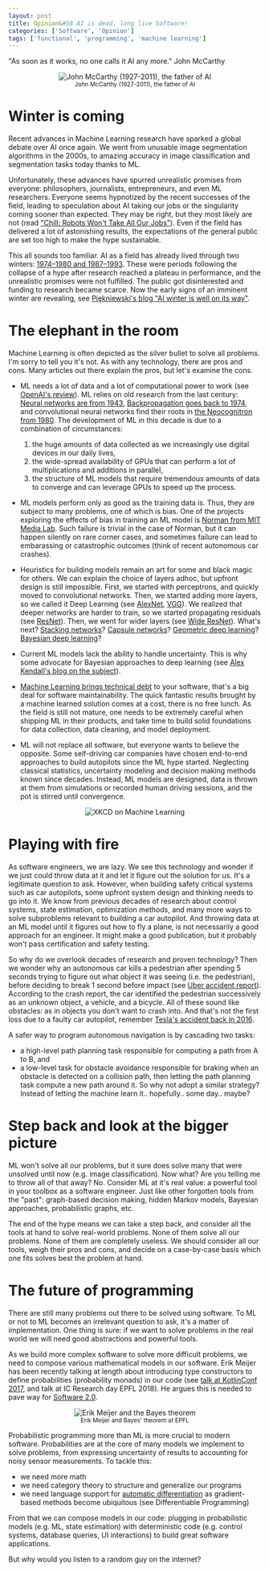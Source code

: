```yaml
---
layout: post
title: Opinion&#58 AI is dead, long live Software!
categories: ['Software', 'Opinion']
tags: ['functional', 'programming', 'machine learning']
---
```


"As soon as it works, no one calls it AI any more." John McCarthy

<figure>
    <center>
    <img src="https://static.independent.co.uk/s3fs-public/thumbnails/image/2011/10/31/20/48-John-McCarthy-AP.jpg?w968h681" alt="John McCarthy (1927-2011), the father of AI">
    <figcaption>
        <small>John McCarthy (1927-2011), the father of AI</small>
    </figcaption>
    </center>
</figure>

# Winter is coming
Recent advances in Machine Learning research have sparked a global debate over AI once again.
We went from unusable image segmentation algorithms in the 2000s, to amazing accuracy in image classification and segmentation tasks today thanks to ML.

Unfortunately, these advances have spurred unrealistic promises from everyone: philosophers, journalists, entrepreneurs, and even ML researchers.
Everyone seems hypnotized by the recent successes of the field, leading to speculation about AI taking our jobs or the singularity coming sooner than expected.
They may be right, but they most likely are not (read ["Chill: Robots Won't Take All Our Jobs"](https://www.wired.com/2017/08/robots-will-not-take-your-job/)).
Even if the field has delivered a lot of astonishing results, the expectations of the general public are set too high to make the hype sustainable.

This all sounds too familiar.
AI as a field has already lived through two winters: [1974–1980 and 1987–1993](https://en.wikipedia.org/wiki/AI_winter).
These were periods following the collapse of a hype after research reached a plateau in performance, and the unrealistic promises were not fulfilled.
The public got disinterested and funding to research became scarce.
Now the early signs of an imminent winter are revealing, see [Piękniewski's blog "AI winter is well on its way"](https://blog.piekniewski.info/2018/05/28/ai-winter-is-well-on-its-way/).

# The elephant in the room
Machine Learning is often depicted as the silver bullet to solve all problems.
I'm sorry to tell you it's not.
As with any technology, there are pros and cons.
Many articles out there explain the pros, but let's examine the cons.

- ML needs a lot of data and a lot of computational power to work (see [OpenAI's review](https://blog.openai.com/ai-and-compute/)).
ML relies on old research from the last century: [Neural networks are from 1943](https://link.springer.com/article/10.1007/BF02478259), [Backpropagation goes back to 1974](https://www.researchgate.net/publication/35657389_Beyond_regression_new_tools_for_prediction_and_analysis_in_the_behavioral_sciences), and convolutional neural networks find their roots in [the Neocognitron from 1980](https://link.springer.com/article/10.1007/BF00344251).
The development of ML in this decade is due to a combination of circumstances:
    1. the huge amounts of data collected as we increasingly use digital devices in our daily lives,
    2. the wide-spread availability of GPUs that can perform a lot of multiplications and additions in parallel,
    3. the structure of ML models that require tremendous amounts of data to converge and can leverage GPUs to speed up the process.

- ML models perform only as good as the training data is.
Thus, they are subject to many problems, one of which is bias.
One of the projects exploring the effects of bias in training an ML model is [Norman from MIT Media Lab](http://norman-ai.mit.edu/).
Such failure is trivial in the case of Norman, but it can happen silently on rare corner cases, and sometimes failure can lead to embarassing or catastrophic outcomes (think of recent autonomous car crashes).

- Heuristics for building models remain an art for some and black magic for others.
We can explain the choice of layers adhoc, but upfront design is still impossible.
First, we started with perceptrons, and quickly moved to convolutional networks.
Then, we started adding more layers, so we called it Deep Learning (see [AlexNet](https://papers.nips.cc/paper/4824-imagenet-classification-with-deep-convolutional-neural-networks.pdf), [VGG](https://arxiv.org/pdf/1409.1556.pdf)).
We realized that deeper networks are harder to train, so we started propagating residuals (see [ResNet](https://arxiv.org/pdf/1512.03385.pdf)).
Then, we went for wider layers (see [Wide ResNet](https://arxiv.org/pdf/1605.07146.pdf)).
What's next? [Stacking networks](https://arxiv.org/pdf/1805.08559.pdf)? [Capsule networks](https://arxiv.org/pdf/1710.09829.pdf)? [Geometric deep learning](https://arxiv.org/pdf/1611.08097.pdf)? [Bayesian deep learning](http://bayesiandeeplearning.org/)?

- Current ML models lack the ability to handle uncertainty.
This is why some advocate for Bayesian approaches to deep learning (see [Alex Kendall's blog on the subject](https://alexgkendall.com/computer_vision/bayesian_deep_learning_for_safe_ai/)).

- [Machine Learning brings technical debt](https://static.googleusercontent.com/media/research.google.com/en//pubs/archive/43146.pdf) to your software, that's a big deal for software maintainability.
The quick fantastic results brought by a machine learned solution comes at a cost, there is no free lunch.
As the field is still not mature, one needs to be extremely careful when shipping ML in their products, and take time to build solid foundations for data collection, data cleaning, and model deployment.

- ML will not replace all software, but everyone wants to believe the opposite.
Some self-driving car companies have chosen end-to-end approaches to build autopilots since the ML hype started.
Neglecting classical statistics, uncertainty modeling and decision making methods known since decades.
Instead, ML models are designed, data is thrown at them from simulations or recorded human driving sessions, and the pot is stirred until convergence.

<figure>
    <center>
    <img src="https://imgs.xkcd.com/comics/machine_learning.png" alt="XKCD on Machine Learning">
    </center>
</figure>

# Playing with fire
As software engineers, we are lazy.
We see this technology and wonder if we just could throw data at it and let it figure out the solution for us.
It's a legitimate question to ask.
However, when building safety critical systems such as car autopilots, some upfront system design and thinking needs to go into it.
We know from previous decades of research about control systems, state estimation, optimization methods, and many more ways to solve subproblems relevant to building a car autopilot.
And throwing data at an ML model until it figures out how to fly a plane, is not necessarily a good approach for an engineer.
It might make a good publication, but it probably won't pass certification and safety testing.

So why do we overlook decades of research and proven technology?
Then we wonder why an autonomous car kills a pedestrian after spending 5 seconds trying to figure out what object it was seeing (i.e. the pedestrian), before deciding to break 1 second before impact (see [Uber accident report](https://www.ntsb.gov/news/press-releases/Pages/NR20180524.aspx)).
According to the crash report, the car identified the pedestrian successively as an unknown object, a vehicle, and a bicycle.
All of these sound like obstacles: as in objects you don't want to crash into.
And that's not the first loss due to a faulty car autopilot, remember [Tesla's accident back in 2016](https://www.tesla.com/en_GB/blog/tragic-loss).

A safer way to program autonomous navigation is by cascading two tasks:
- a high-level path planning task responsible for computing a path from A to B, and
- a low-level task for obstacle avoidance responsible for braking when an obstacle is detected on a collision path, then letting the path planning task compute a new path around it.
So why not adopt a similar strategy?
Instead of letting the machine learn it.. hopefully.. some day.. maybe?

# Step back and look at the bigger picture
ML won't solve all our problems, but it sure does solve many that were unsolved until now (e.g. image classification).
Now what? Are you telling me to throw all of that away?
No.
Consider ML at it's real value: a powerful tool in your toolbox as a software engineer.
Just like other forgotten tools from the "past": graph-based decision making, hidden Markov models, Bayesian approaches, probabilistic graphs, etc.

The end of the hype means we can take a step back, and consider all the tools at hand to solve real-world problems.
None of them solve all our problems.
None of them are completely useless.
We should consider all our tools, weigh their pros and cons, and decide on a case-by-case basis which one fits solves best the problem at hand.

# The future of programming
There are still many problems out there to be solved using software.
To ML or not to ML becomes an irrelevant question to ask, it's a matter of implementation.
One thing is sure: if we want to solve problems in the real world we will need good abstractions and powerful tools.

As we build more complex software to solve more difficult problems, we need to compose various mathematical models in our software.
Erik Meijer has been recently talking at length about introducing type constructors to define probabilities (probability monads) in our code (see [talk at KotlinConf 2017](https://www.youtube.com/watch?v=NKeHrApPWlo), and talk at IC Research day EPFL 2018).
He argues this is needed to pave way for [Software 2.0](https://medium.com/@karpathy/software-2-0-a64152b37c35).

<figure>
    <center>
    <img src="https://pbs.twimg.com/media/DfGO1cvXcAApoyb.jpg" alt="Erik Meijer and the Bayes theorem">
    <figcaption>
        <small>Erik Meijer and Bayes' theorem at EPFL</small>
    </figcaption>
    </center>
</figure>

Probabilistic programming more than ML is more crucial to modern software.
Probabilities are at the core of many models we implement to solve problems, from expressing uncertainty of results to accounting for noisy sensor measurements.
To tackle this:
- we need more math
- we need category theory to structure and generalize our programs
- we need language support for [automatic differentiation](http://www.robots.ox.ac.uk/~tvg/publications/talks/autodiff.pdf) as gradient-based methods become ubiquitous  (see Differentiable Programming)

From that we can compose models in our code: plugging in probabilistic models (e.g. ML, state estimation) with deterministic code (e.g. control systems, database queries, UI interactions) to build great software applications.

But why would you listen to a random guy on the internet?
